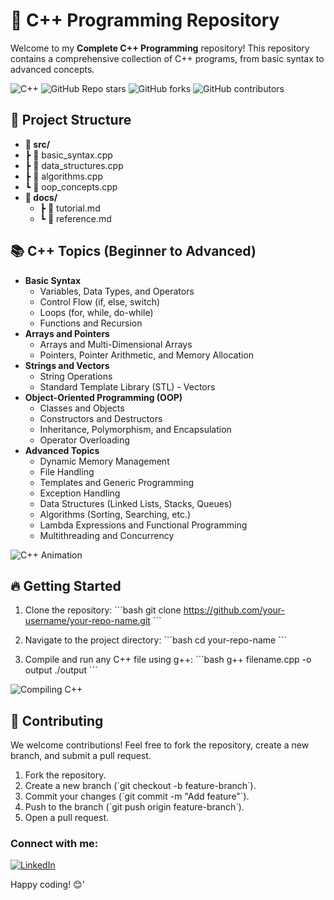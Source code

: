 # 🚀 C++ Programming Repository

Welcome to my **Complete C++ Programming** repository! This repository contains a comprehensive collection of C++ programs, from basic syntax to advanced concepts.

![C++](https://img.shields.io/badge/C++-blue.svg?style=for-the-badge&logo=c%2B%2B&logoColor=white)
![GitHub Repo stars](https://img.shields.io/github/stars/your-username/your-repo-name?style=social)
![GitHub forks](https://img.shields.io/github/forks/khaledhasanmilu/Complete-CPP-Programming?style=social)
![GitHub contributors](https://img.shields.io/github/contributors/khaledhasanmilu/Complete-CPP-Programming)

## 📂 Project Structure

  - **📁 src/**
  - ┣ 📜 basic_syntax.cpp
  - ┣ 📜 data_structures.cpp
  - ┣ 📜 algorithms.cpp
  - ┗ 📜 oop_concepts.cpp
- **📂 docs/**
  - ┣ 📜 tutorial.md
  - ┗ 📜 reference.md

## 📚 C++ Topics (Beginner to Advanced)

- **Basic Syntax**
  - Variables, Data Types, and Operators
  - Control Flow (if, else, switch)
  - Loops (for, while, do-while)
  - Functions and Recursion
- **Arrays and Pointers**
  - Arrays and Multi-Dimensional Arrays
  - Pointers, Pointer Arithmetic, and Memory Allocation
- **Strings and Vectors**
  - String Operations
  - Standard Template Library (STL) - Vectors
- **Object-Oriented Programming (OOP)**
  - Classes and Objects
  - Constructors and Destructors
  - Inheritance, Polymorphism, and Encapsulation
  - Operator Overloading
- **Advanced Topics**
  - Dynamic Memory Management
  - File Handling
  - Templates and Generic Programming
  - Exception Handling
  - Data Structures (Linked Lists, Stacks, Queues)
  - Algorithms (Sorting, Searching, etc.)
  - Lambda Expressions and Functional Programming
  - Multithreading and Concurrency

![C++ Animation](https://media.giphy.com/media/XreQmk7ETCak0/giphy.gif)

## 🔥 Getting Started

1. Clone the repository:
   \`\`\`bash
   git clone https://github.com/your-username/your-repo-name.git
   \`\`\`
2. Navigate to the project directory:
   \`\`\`bash
   cd your-repo-name
   \`\`\`

3. Compile and run any C++ file using g++:
   \`\`\`bash
   g++ filename.cpp -o output
   ./output
   \`\`\`

![Compiling C++](https://media.giphy.com/media/l1J9qemh1La8b0Rag/giphy.gif)

## 🤝 Contributing

We welcome contributions! Feel free to fork the repository, create a new branch, and submit a pull request.

1. Fork the repository.
2. Create a new branch (\`git checkout -b feature-branch\`).
3. Commit your changes (\`git commit -m "Add feature"\`).
4. Push to the branch (\`git push origin feature-branch\`).
5. Open a pull request.

### Connect with me:

[![LinkedIn](https://img.shields.io/badge/LinkedIn-0077B5?logo=linkedin&logoColor=white)](https://www.linkedin.com/in/khaledhasanmilu)

Happy coding! 😊' 
